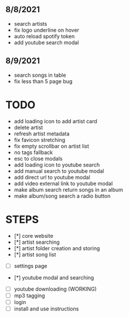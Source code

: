 ## 8/8/2021

- search artists
- fix logo underline on hover
- auto reload spotify token
- add youtube search modal

## 8/9/2021

- search songs in table
- fix less than 5 page bug

# TODO

- add loading icon to add artist card
- delete artist
- refresh artist metadata
- fix favicon stretching
- fix empty scrollbar on artist list
- no tags fallback
- esc to close modals
- add loading icon to youtube search
- add manual search to youtube modal
- add direct url to youtube modal
- add video external link to youtube modal
- make album search return songs in an album
- make album/song search a radio button

# STEPS

- [*] core website
- [*] artist searching
- [*] artist folder creation and storing
- [*] artist song list
- [ ] settings page
- [*] youtube modal and searching
- [ ] youtube downloading (WORKING)
- [ ] mp3 tagging
- [ ] login
- [ ] install and use instructions
